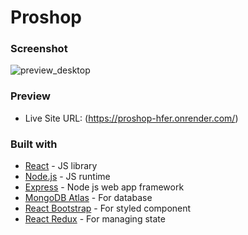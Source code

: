 # Proshop

### Screenshot

![preview_desktop](https://github.com/jake5007/proshop/assets/44399233/b68932da-5ef7-4c84-978c-b9a93d3561dc)

### Preview

- Live Site URL: (https://proshop-hfer.onrender.com/)

### Built with

- [React](https://reactjs.org/) - JS library
- [Node.js](https://nodejs.org/) - JS runtime
- [Express](https://expressjs.com/) - Node js web app framework
- [MongoDB Atlas](https://www.mongodb.com/atlas/database) - For database
- [React Bootstrap](https://react-bootstrap.netlify.app/) - For styled component
- [React Redux](https://react-redux.js.org/) - For managing state

